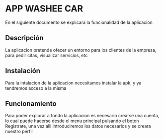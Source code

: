 # APP WASHEE CAR

En el siguiente documento se explicara la funcionalidad de la aplicacion

## Descripción

La aplicacion pretende ofecer un entorno para los clientes de la empresa, para pedir citas, visualizar servicios, etc

## Instalación

Para la intalacion de la aplicacion necesitamos instalar la apk, y ya tendremos acceso a la misma

## Funcionamiento

Para poder explorar a fondo la aplicacion es necesario crearse una cuenta, lo cual puede hacerse desde el menu principal pulsando el boton Registrate, una vez alli introduciremos los datos necesarios y se creara nuestro perfil
